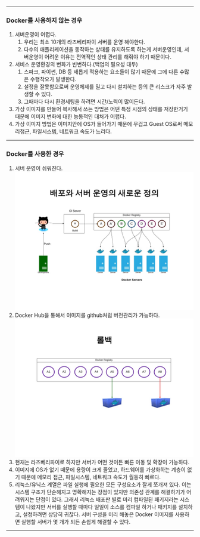 

---

### Docker를 사용하지 않는 경우


1. 서버운영이 어렵다. 
    1. 우리는 최소 10개의 라즈베리파이 서버를 운영 해야한다.
    2. 다수의 애플리케이션을 동작하는 상태를 유지하도록 하는게 서버운영인데, 서버운영이 어려운 이유는 전역적인 상태 관리를 해줘야 하기 때문이다.
2. 서비스 운영환경의 변화가 빈번하다.(백업의 필요성 대두) 
    1. 스파크, 파이썬, DB 등 새롭게 적용하는 요소들이 많기 때문에 그에 다른 수많은 수행착오가 발생한다. 
    2. 설정을 잘못함으로써 운영체제를 밀고 다시 설치하는 등의 큰 리스크가 자주 발생할 수 있다.
    3. 그때마다 다시 환경세팅을 하려면 시간/노력이 많이든다. 
3. 가상 이미지를 만들어 복사해서 쓰는 방법은 어떤 특정 시점의 상태를 저장한거기 때문에 이미지 변화에 대한 능동적인 대처가 어렵다. 
4. 가상 이미지 방법은 이미지안에 OS가 들어가기 때문에 무겁고 Guest OS로써 메모리접근, 파일시스템, 네트워크 속도가 느리다. 

---


### Docker를 사용한 경우 

1. 서버 운영이 쉬워진다. 
    ![](1a6docker-120-1024.jpg)
2. Docker Hub을 통해서 이미지를 github처럼 버전관리가 가능하다.
    ![](1a6docker-122-1024.jpg)
3. 현재는 라즈베리파이로 하지만 서버가 어떤 것이든 빠른 이동 및 확장이 가능하다. 
4. 이미지에 OS가 없기 때문에 용량이 크게 줄었고, 하드웨어를 가상화하는 계층이 없기 때문에 메모리 접근, 파일시스템, 네트워크 속도가 월등히 빠르다. 
5. 리눅스/유닉스 계열은 파일 실행에 필요한 모든 구성요소가 잘게 쪼개져 있다. 이는 시스템 구조가 단순해지고 명확해지는 장점이 있지만 의존성 관계를 해결하기가 어려워지는 단점이 있다. 그래서 리눅스 배포판 별로 미리 컴파일된 패키지라는 시스템이 나왔지만 서버를 실행할 때마다 일일이 소스를 컴파일 하거나 패키지를 설치하고, 설정하려면 상당히 귀찮다. 서버 구성을 미리 해놓은 Docker 이미지를 사용하면 실행할 서버가 몇 개가 되든 손쉽게 해결할 수 있다.     

---




